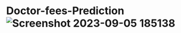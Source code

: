 # Doctor-fees-Prediction![Screenshot 2023-09-05 185138](https://github.com/Monika-Singh12/Doctor-fees-Prediction/assets/137449544/2b3dcb12-958c-47d9-bc30-9ca87821fc57)

